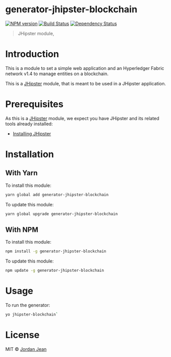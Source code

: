 # generator-jhipster-blockchain
[![NPM version][npm-image]][npm-url] [![Build Status][travis-image]][travis-url] [![Dependency Status][daviddm-image]][daviddm-url]
> JHipster module,

# Introduction

This is a module to set a simple web application and an Hyperledger Fabric network v1.4 to manage entities on a blockchain.

This is a [JHipster](http://jhipster.github.io/) module, that is meant to be used in a JHipster application.

# Prerequisites

As this is a [JHipster](http://jhipster.github.io/) module, we expect you have JHipster and its related tools already installed:

- [Installing JHipster](https://jhipster.github.io/installation.html)

# Installation

## With Yarn

To install this module:

```bash
yarn global add generator-jhipster-blockchain
```

To update this module:

```bash
yarn global upgrade generator-jhipster-blockchain
```

## With NPM

To install this module:

```bash
npm install -g generator-jhipster-blockchain
```

To update this module:

```bash
npm update -g generator-jhipster-blockchain
```

# Usage

To run the generator: 

```bash
yo jhipster-blockchain`
```

# License

MIT © [Jordan Jean](https://gitlab.com/ugachain)


[npm-image]: https://img.shields.io/npm/v/generator-jhipster-blockchain.svg
[npm-url]: https://npmjs.org/package/generator-jhipster-blockchain
[travis-image]: https://travis-ci.org/jordanjean/generator-jhipster-blockchain.svg?branch=master
[travis-url]: https://travis-ci.org/jordanjean/generator-jhipster-blockchain
[daviddm-image]: https://david-dm.org/jordanjean/generator-jhipster-blockchain.svg?theme=shields.io
[daviddm-url]: https://david-dm.org/jordanjean/generator-jhipster-blockchain
